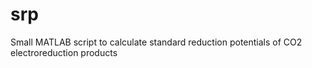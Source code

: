 # srp
Small MATLAB script to calculate standard reduction potentials of CO2 electroreduction products
